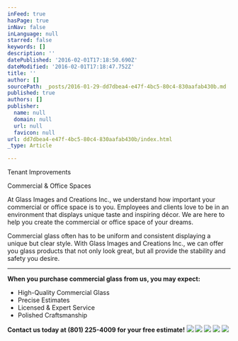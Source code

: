 ```yaml
---
inFeed: true
hasPage: true
inNav: false
inLanguage: null
starred: false
keywords: []
description: ''
datePublished: '2016-02-01T17:18:50.690Z'
dateModified: '2016-02-01T17:18:47.752Z'
title: ''
author: []
sourcePath: _posts/2016-01-29-dd7dbea4-e47f-4bc5-80c4-830aafab430b.md
published: true
authors: []
publisher:
  name: null
  domain: null
  url: null
  favicon: null
url: dd7dbea4-e47f-4bc5-80c4-830aafab430b/index.html
_type: Article

---
```

Tenant Improvements

Commercial
& Office Spaces

At Glass Images and Creations Inc.,
we understand how important your commercial or office space is to you. Employees
and clients love to be in an environment that displays unique taste and
inspiring décor. We are here to help you create the commercial or office space
of your dreams.

Commercial glass often has to be
uniform and consistent displaying a unique but clear style. With Glass Images
and Creations Inc., we can offer you glass products that not only look great,
but all provide the stability and safety you desire.

****

**When
you purchase commercial glass from us, you may expect:**

* High-Quality Commercial Glass
* Precise Estimates
* Licensed & Expert Service
* Polished Craftsmanship

**Contact us today at (801)
225-4009 for your free estimate!**
![](https://the-grid-user-content.s3-us-west-2.amazonaws.com/9c58d743-448b-4781-b134-69caed2398f0.JPG)
![](https://the-grid-user-content.s3-us-west-2.amazonaws.com/772344e9-62a6-43c3-8220-d2df03f9e407.JPG)
![](https://the-grid-user-content.s3-us-west-2.amazonaws.com/4b73cb1e-4aec-46af-88e4-6d9e723a6456.JPG)
![](https://the-grid-user-content.s3-us-west-2.amazonaws.com/b19fabd0-a061-4bc3-a885-6752408e2e36.JPG)
![](https://the-grid-user-content.s3-us-west-2.amazonaws.com/c9858ddf-f90d-42a1-b980-e82b7fa528d8.JPG)